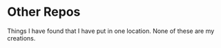 # Other Repos
 Things I have found that I have put in one location. None of these are my creations.
